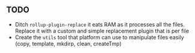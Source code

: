 ## TODO

 - Ditch `rollup-plugin-replace` it eats RAM as it processes all the files. Replace it with a custom and simple replacement plugin that is per file
 - Create the `utils` tool that platform can use to manipulate files easily (copy, template, mkdirp, clean, createTmp)